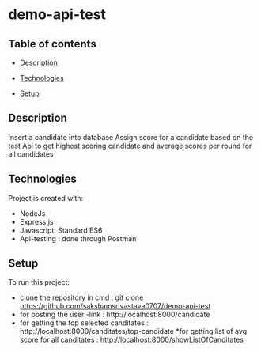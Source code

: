 # demo-api-test


## Table of contents
* [Description](#Description)
* [Technologies](#technologies)

* [Setup](#setup)

## Description
Insert a candidate into database
Assign score for a candidate based on the test
Api to get highest scoring candidate and average scores per round for all candidates








	
## Technologies
Project is created with:
* NodeJs
* Express.js
* Javascript: Standard ES6 
* Api-testing : done through Postman




	
## Setup
To run this project:
* clone the repository in cmd  : git clone https://github.com/sakshamsrivastava0707/demo-api-test
* for posting the user -link : http://localhost:8000/candidate
* for getting the top selected canditates : http://localhost:8000/canditates/top-candidate
*for getting list of avg score for all canditates  : http://localhost:8000/showListOfCanditates
